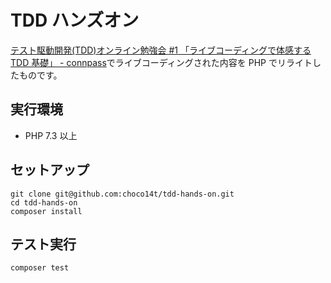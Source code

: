 # TDD ハンズオン

[テスト駆動開発(TDD)オンライン勉強会 #1 「ライブコーディングで体感する TDD 基礎」 - connpass](https://ddd-community-jp.connpass.com/event/174617/)でライブコーディングされた内容を PHP でリライトしたものです。

## 実行環境

- PHP 7.3 以上

## セットアップ

```shell script
git clone git@github.com:choco14t/tdd-hands-on.git
cd tdd-hands-on
composer install
```

## テスト実行

```shell script
composer test
```
